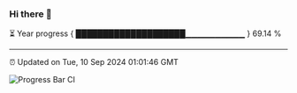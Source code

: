 ### Hi there 👋

⏳ Year progress { ████████████████████▁▁▁▁▁▁▁▁▁▁ } 69.14 %

---

⏰ Updated on Tue, 10 Sep 2024 01:01:46 GMT

![Progress Bar CI](https://github.com/liununu/liununu/workflows/Progress%20Bar%20CI/badge.svg)
